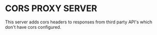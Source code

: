 # CORS PROXY SERVER

This server adds cors headers to responses from third party API's which don't have cors configured.
